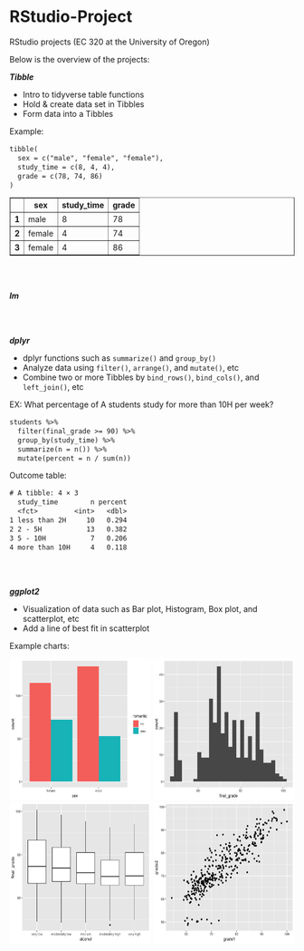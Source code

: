 # RStudio-Project

RStudio projects (EC 320 at the University of Oregon)

Below is the overview of the projects:

***Tibble***
  - Intro to tidyverse table functions
  - Hold & create data set in Tibbles
  - Form data into a Tibbles

Example:
```shell
tibble(
  sex = c("male", "female", "female"),
  study_time = c(8, 4, 4),
  grade = c(78, 74, 86)
)
```
<table border="1">
 <tr> 
    <th></th>
    <th>sex</th>
    <th>study_time</th>
    <th>grade</th>
  </tr>
  <tr>
    <th>1</th>
    <td>male</td>
    <td>8</td>
    <td>78</td>
  </tr>
  <tr> 
    <th>2</th>
    <td>female</td>
    <td>4</td>
    <td>74</td>
 </tr>
 <tr> 
    <th>3</th>
    <td>female</td>
    <td>4</td>
    <td>86</td>
 </tr>
</table>
<br>
<br>


***lm***

<br>
<br>

***dplyr***
  - dplyr functions such as ```summarize()``` and ```group_by()```
  - Analyze data using ```filter()```, ```arrange()```, and ```mutate()```, etc
  - Combine two or more Tibbles by ```bind_rows()```, ```bind_cols()```, and ```left_join()```, etc


EX: What percentage of A students study for more than 10H per week?
```shell
students %>%
  filter(final_grade >= 90) %>%
  group_by(study_time) %>%
  summarize(n = n()) %>%
  mutate(percent = n / sum(n))
```
Outcome table:
```shell
# A tibble: 4 × 3
  study_time        n percent
  <fct>         <int>   <dbl>
1 less than 2H     10   0.294
2 2 - 5H           13   0.382
3 5 - 10H           7   0.206
4 more than 10H     4   0.118
```
<br>
<br>

***ggplot2***
  - Visualization of data such as Bar plot, Histogram, Box plot, and scatterplot, etc
  - Add a line of best fit in scatterplot

Example charts:
<div class="image-row">
  <img src="z_img/barplot.png" width="250" height="250" >
  <img src="z_img/histogram.png" width="250" height="250" >
</div>

<div class="image-row">
  <img src="z_img/boxplot.png" width="250" height="250" >
  <img src="z_img/scatterplot.png" width="250" height="250" >
</div>
